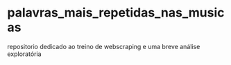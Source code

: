 # palavras_mais_repetidas_nas_musicas
 repositorio dedicado ao treino de webscraping e uma breve análise exploratória
